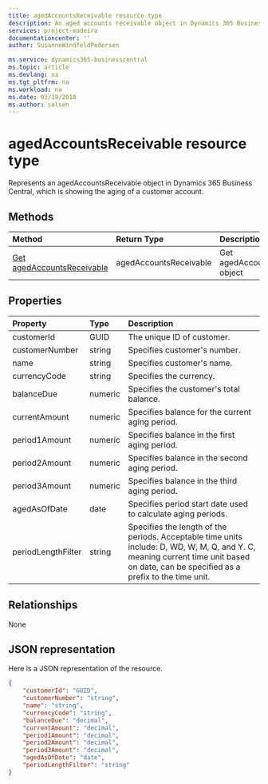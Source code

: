 ```yaml
---
title: agedAccountsReceivable resource type 
description: An aged accounts receivable object in Dynamics 365 Business Central.
services: project-madeira
documentationcenter: ''
author: SusanneWindfeldPedersen

ms.service: dynamics365-businesscentral
ms.topic: article
ms.devlang: na
ms.tgt_pltfrm: na
ms.workload: na
ms.date: 03/19/2018
ms.author: solsen
---
```


# agedAccountsReceivable resource type
Represents an agedAccountsReceivable object in Dynamics 365 Business Central, which is showing the aging of a customer account.

## Methods

| Method         | Return Type  |Description|
|:---------------|:-------------|:----------|
|[Get agedAccountsReceivable](../api/dynamics_agedaccountsreceivable_get.md)|agedAccountsReceivable|Get agedAccountsReceivable object|

## Properties
| Property	     | Type    |Description                                  |
|:---------------|:--------|:--------------------------------------------|
|customerId      |GUID     |The unique ID of customer.                   |
|customerNumber  |string   |Specifies customer's number.                 |
|name            |string   |Specifies customer's name.                   |
|currencyCode    |string   |Specifies the currency.                      |
|balanceDue      |numeric  |Specifies the customer's total balance.      |
|currentAmount   |numeric  |Specifies balance for the current aging period.|
|period1Amount   |numeric  |Specifies balance in the first aging period. |
|period2Amount   |numeric  |Specifies balance in the second aging period.|
|period3Amount   |numeric  |Specifies balance in the third aging period. |
|agedAsOfDate    |date     |Specifies period start date used to calculate aging periods.|
|periodLengthFilter|string |Specifies the length of the periods. Acceptable time units include: D, WD, W, M, Q, and Y. C, meaning current time unit based on date, can be specified as a prefix to the time unit.|


## Relationships
None

## JSON representation

Here is a JSON representation of the resource.


```json
{
    "customerId": "GUID",
    "customerNumber": "string",
    "name": "string",
    "currencyCode": "string",
    "balanceDue": "decimal",
    "currentAmount": "decimal",
    "period1Amount": "decimal",
    "period2Amount": "decimal",
    "period3Amount": "decimal",
    "agedAsOfDate": "date",
    "periodLengthFilter": "string"
}

```


